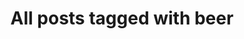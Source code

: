 ---
layout: tag
title: "All posts tagged with beer"
permalink: /weblog/tags/beer/
taxonomy: beer
---